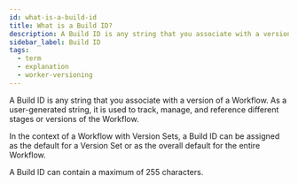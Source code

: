 ```yaml
---
id: what-is-a-build-id
title: What is a Build ID?
description: A Build ID is any string that you associate with a version of a Workflow.
sidebar_label: Build ID
tags:
  - term
  - explanation
  - worker-versioning
---
```


A Build ID is any string that you associate with a version of a Workflow. As a user-generated string, it is used to track, manage, and reference different stages or versions of the Workflow.

In the context of a Workflow with Version Sets, a Build ID can be assigned as the default for a Version Set or as the overall default for the entire Workflow.

A Build ID can contain a maximum of 255 characters.
